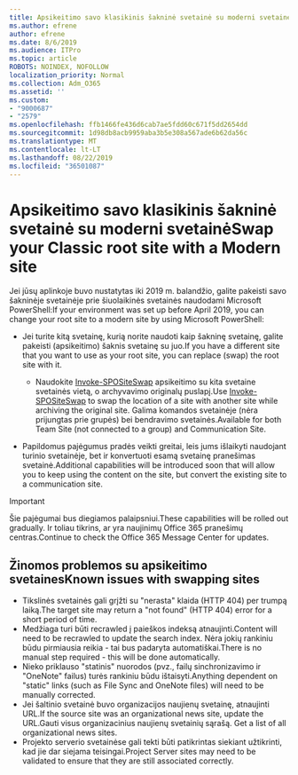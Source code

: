 ```yaml
---
title: Apsikeitimo savo klasikinis šakninė svetainė su moderni svetainė
ms.author: efrene
author: efrene
ms.date: 8/6/2019
ms.audience: ITPro
ms.topic: article
ROBOTS: NOINDEX, NOFOLLOW
localization_priority: Normal
ms.collection: Adm_O365
ms.assetid: ''
ms.custom:
- "9000687"
- "2579"
ms.openlocfilehash: ffb1466fe436d6cab7ae5fdd60c671f5dd2654dd
ms.sourcegitcommit: 1d98db8acb9959aba3b5e308a567ade6b62da56c
ms.translationtype: MT
ms.contentlocale: lt-LT
ms.lasthandoff: 08/22/2019
ms.locfileid: "36501087"
---
```

# <a name="swap-your-classic-root-site-with-a-modern-site"></a><span data-ttu-id="50e52-102">Apsikeitimo savo klasikinis šakninė svetainė su moderni svetainė</span><span class="sxs-lookup"><span data-stu-id="50e52-102">Swap your Classic root site with a Modern site</span></span>

<span data-ttu-id="50e52-103">Jei jūsų aplinkoje buvo nustatytas iki 2019 m. balandžio, galite pakeisti savo šakninėje svetainėje prie šiuolaikinės svetainės naudodami Microsoft PowerShell:</span><span class="sxs-lookup"><span data-stu-id="50e52-103">If your environment was set up before April 2019, you can change your root site to a modern site by using Microsoft PowerShell:</span></span>

- <span data-ttu-id="50e52-104">Jei turite kitą svetainę, kurią norite naudoti kaip šakninę svetainę, galite pakeisti (apsikeitimo) šaknis svetainę su juo.</span><span class="sxs-lookup"><span data-stu-id="50e52-104">If you have a different site that you want to use as your root site, you can replace (swap) the root site with it.</span></span> 
    - <span data-ttu-id="50e52-105">Naudokite [Invoke-SPOSiteSwap](https://docs.microsoft.com/powershell/module/sharepoint-online/invoke-spositeswap?view=sharepoint-ps) apsikeitimo su kita svetaine svetainės vietą, o archyvavimo originalų puslapį.</span><span class="sxs-lookup"><span data-stu-id="50e52-105">Use [Invoke-SPOSiteSwap](https://docs.microsoft.com/powershell/module/sharepoint-online/invoke-spositeswap?view=sharepoint-ps) to swap the location of a site with another site while archiving the original site.</span></span> <span data-ttu-id="50e52-106">Galima komandos svetainėje (nėra prijungtas prie grupės) bei bendravimo svetainės.</span><span class="sxs-lookup"><span data-stu-id="50e52-106">Available for both Team Site (not connected to a group) and Communication Site.</span></span> 

- <span data-ttu-id="50e52-107">Papildomus pajėgumus pradės veikti greitai, leis jums išlaikyti naudojant turinio svetainėje, bet ir konvertuoti esamą svetainę pranešimas svetainė.</span><span class="sxs-lookup"><span data-stu-id="50e52-107">Additional capabilities will be introduced soon that will allow you to keep using the content on the site, but convert the existing site to a communication site.</span></span> 
>[!Important]
><span data-ttu-id="50e52-108">Šie pajėgumai bus diegiamos palaipsniui.</span><span class="sxs-lookup"><span data-stu-id="50e52-108">These capabilities will be rolled out gradually.</span></span> <span data-ttu-id="50e52-109">Ir toliau tikrins, ar yra naujinimų Office 365 pranešimų centras.</span><span class="sxs-lookup"><span data-stu-id="50e52-109">Continue to check the Office 365 Message Center for updates.</span></span> 

## <a name="known-issues-with-swapping-sites"></a><span data-ttu-id="50e52-110">Žinomos problemos su apsikeitimo svetaines</span><span class="sxs-lookup"><span data-stu-id="50e52-110">Known issues with swapping sites</span></span>

- <span data-ttu-id="50e52-111">Tikslinės svetainės gali grįžti su "nerasta" klaida (HTTP 404) per trumpą laiką.</span><span class="sxs-lookup"><span data-stu-id="50e52-111">The target site may return a "not found" (HTTP 404) error for a short period of time.</span></span>
- <span data-ttu-id="50e52-112">Medžiaga turi būti recrawled į paieškos indeksą atnaujinti.</span><span class="sxs-lookup"><span data-stu-id="50e52-112">Content will need to be recrawled to update the search index.</span></span> <span data-ttu-id="50e52-113">Nėra jokių rankiniu būdu pirmiausia reikia - tai bus padaryta automatiškai.</span><span class="sxs-lookup"><span data-stu-id="50e52-113">There is no manual step required - this will be done automatically.</span></span>
- <span data-ttu-id="50e52-114">Nieko priklauso "statinis" nuorodos (pvz., failų sinchronizavimo ir "OneNote" failus) turės rankiniu būdu ištaisyti.</span><span class="sxs-lookup"><span data-stu-id="50e52-114">Anything dependent on "static" links (such as File Sync and OneNote files) will need to be manually corrected.</span></span>
- <span data-ttu-id="50e52-115">Jei šaltinio svetainė buvo organizacijos naujienų svetainę, atnaujinti URL.</span><span class="sxs-lookup"><span data-stu-id="50e52-115">If the source site was an organizational news site, update the URL.</span></span><span data-ttu-id="50e52-116">Gauti visus organizacinius naujienų svetainių sąrašą.</span><span class="sxs-lookup"><span data-stu-id="50e52-116"> Get a list of all organizational news sites.</span></span>
- <span data-ttu-id="50e52-117">Projekto serverio svetainėse gali tekti būti patikrintas siekiant užtikrinti, kad jie dar siejama teisingai.</span><span class="sxs-lookup"><span data-stu-id="50e52-117">Project Server sites may need to be validated to ensure that they are still associated correctly.</span></span>





